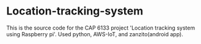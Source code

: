 # Location-tracking-system
This is the source code for the CAP 6133 project 'Location tracking system using Raspberry pi'. Used python, AWS-IoT, and zanzito(android app).
